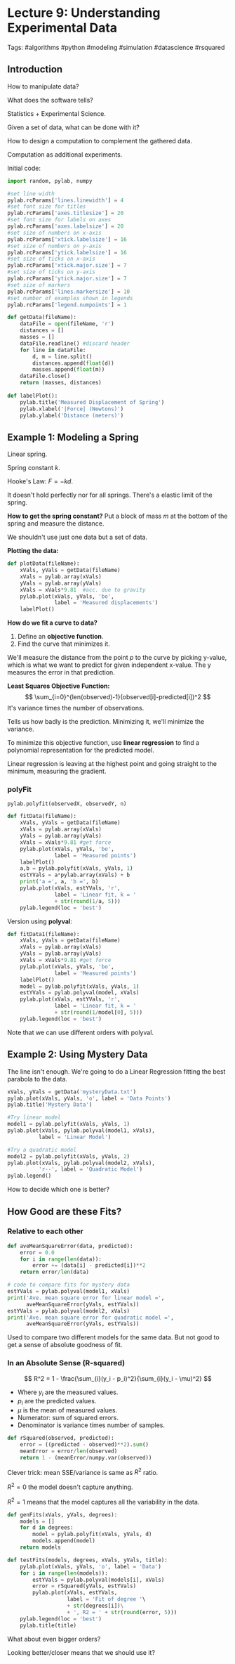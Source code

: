 # Lecture 9: Understanding Experimental Data

Tags: #algorithms #python #modeling #simulation #datascience #rsquared

## Introduction

How to manipulate data?

What does the software tells?

Statistics + Experimental Science.

Given a set of data, what can be done with it?

How to design a computation to complement the gathered data.

Computation as additional experiments.

Initial code:

```python
import random, pylab, numpy

#set line width
pylab.rcParams['lines.linewidth'] = 4
#set font size for titles 
pylab.rcParams['axes.titlesize'] = 20
#set font size for labels on axes
pylab.rcParams['axes.labelsize'] = 20
#set size of numbers on x-axis
pylab.rcParams['xtick.labelsize'] = 16
#set size of numbers on y-axis
pylab.rcParams['ytick.labelsize'] = 16
#set size of ticks on x-axis
pylab.rcParams['xtick.major.size'] = 7
#set size of ticks on y-axis
pylab.rcParams['ytick.major.size'] = 7
#set size of markers
pylab.rcParams['lines.markersize'] = 10
#set number of examples shown in legends
pylab.rcParams['legend.numpoints'] = 1

def getData(fileName):
    dataFile = open(fileName, 'r')
    distances = []
    masses = []
    dataFile.readline() #discard header
    for line in dataFile:
        d, m = line.split()
        distances.append(float(d))
        masses.append(float(m))
    dataFile.close()
    return (masses, distances)
    
def labelPlot():
    pylab.title('Measured Displacement of Spring')
    pylab.xlabel('|Force| (Newtons)')
    pylab.ylabel('Distance (meters)')
```

## Example 1: Modeling a Spring

Linear spring.

Spring constant $k$.

Hooke's Law: $F = -kd$.

It doesn't hold perfectly nor for all springs. There's a elastic limit of the spring.

**How to get the spring constant?** Put a block of mass $m$ at the bottom of the spring and measure the distance.

We shouldn't use just one data but a set of data.

**Plotting the data:**

```python
def plotData(fileName):
    xVals, yVals = getData(fileName)
    xVals = pylab.array(xVals)
    yVals = pylab.array(yVals)
    xVals = xVals*9.81  #acc. due to gravity
    pylab.plot(xVals, yVals, 'bo',
               label = 'Measured displacements')
    labelPlot()
```

**How do we fit a curve to data?**

1. Define an **objective function**.
2. Find the curve that minimizes it.

We'll measure the distance from the point $p$ to the curve by picking y-value, which is what we want to predict for given independent x-value. The y measures the error in that prediction.

**Least Squares Objective Function:**
$$
\sum_{i=0}^{len(observed)-1}(observed[i]-predicted[i])^2
$$
It's variance times the number of observations.

Tells us how badly is the prediction. Minimizing it, we'll minimize the variance.

To minimize this objective function, use **linear regression** to find a polynomial representation for the predicted model.

Linear regression is leaving at the highest point and going straight to the minimum, measuring the gradient.

### polyFit

`pylab.polyfit(observedX, observedY, n)`

```python
def fitData(fileName):
    xVals, yVals = getData(fileName)
    xVals = pylab.array(xVals)
    yVals = pylab.array(yVals)
    xVals = xVals*9.81 #get force
    pylab.plot(xVals, yVals, 'bo',
               label = 'Measured points')
    labelPlot()                 
    a,b = pylab.polyfit(xVals, yVals, 1)
    estYVals = a*pylab.array(xVals) + b
    print('a =', a, 'b =', b)
    pylab.plot(xVals, estYVals, 'r',
               label = 'Linear fit, k = '
               + str(round(1/a, 5)))
    pylab.legend(loc = 'best')
```

Version using **polyval**:

```python
def fitData1(fileName):
    xVals, yVals = getData(fileName)
    xVals = pylab.array(xVals)
    yVals = pylab.array(yVals)
    xVals = xVals*9.81 #get force
    pylab.plot(xVals, yVals, 'bo',
               label = 'Measured points')
    labelPlot()                 
    model = pylab.polyfit(xVals, yVals, 1)
    estYVals = pylab.polyval(model, xVals)
    pylab.plot(xVals, estYVals, 'r',
               label = 'Linear fit, k = '
               + str(round(1/model[0], 5)))
    pylab.legend(loc = 'best')
```

Note that we can use different orders with polyval.

## Example 2: Using Mystery Data

The line isn't enough. We're going to do a Linear Regression fitting the best parabola to the data.

```python
xVals, yVals = getData('mysteryData.txt')
pylab.plot(xVals, yVals, 'o', label = 'Data Points')
pylab.title('Mystery Data')

#Try linear model
model1 = pylab.polyfit(xVals, yVals, 1)
pylab.plot(xVals, pylab.polyval(model1, xVals),
          label = 'Linear Model')

#Try a quadratic model
model2 = pylab.polyfit(xVals, yVals, 2)
pylab.plot(xVals, pylab.polyval(model2, xVals),
          'r--', label = 'Quadratic Model')
pylab.legend()
```

How to decide which one is better?

## How Good are these Fits?

### Relative to each other

```python
def aveMeanSquareError(data, predicted):
    error = 0.0
    for i in range(len(data)):
        error += (data[i] - predicted[i])**2
    return error/len(data)

# code to compare fits for mystery data
estYVals = pylab.polyval(model1, xVals)  
print('Ave. mean square error for linear model =',
      aveMeanSquareError(yVals, estYVals))
estYVals = pylab.polyval(model2, xVals)
print('Ave. mean square error for quadratic model =',
      aveMeanSquareError(yVals, estYVals))
```

Used to compare two different models for the same data. But not good to get a sense of absolute goodness of fit.

### In an Absolute Sense (R-squared)

$$
R^2 = 1 - \frac{\sum_{i}(y_i - p_i)^2}{\sum_{i}(y_i - \mu)^2}
$$

- Where $y_i$ are the measured values.
- $p_i$ are the predicted values.
- $\mu$ is the mean of measured values.
- Numerator: sum of squared errors.
- Denominator is variance times number of samples.

```python
def rSquared(observed, predicted):
    error = ((predicted - observed)**2).sum()
    meanError = error/len(observed)
    return 1 - (meanError/numpy.var(observed))
```

Clever trick: mean SSE/variance is same as $R^2$ ratio.

$R^2=0$ the model doesn't capture anything.

$R^2=1$ means that the model captures all the variability in the data.

```python
def genFits(xVals, yVals, degrees):
    models = []
    for d in degrees:
        model = pylab.polyfit(xVals, yVals, d)
        models.append(model)
    return models

def testFits(models, degrees, xVals, yVals, title):
    pylab.plot(xVals, yVals, 'o', label = 'Data')
    for i in range(len(models)):
        estYVals = pylab.polyval(models[i], xVals)
        error = rSquared(yVals, estYVals)
        pylab.plot(xVals, estYVals,
                   label = 'Fit of degree '\
                   + str(degrees[i])\
                   + ', R2 = ' + str(round(error, 5)))
    pylab.legend(loc = 'best')
    pylab.title(title)
```

What about even bigger orders?

Looking better/closer means that we should use it?